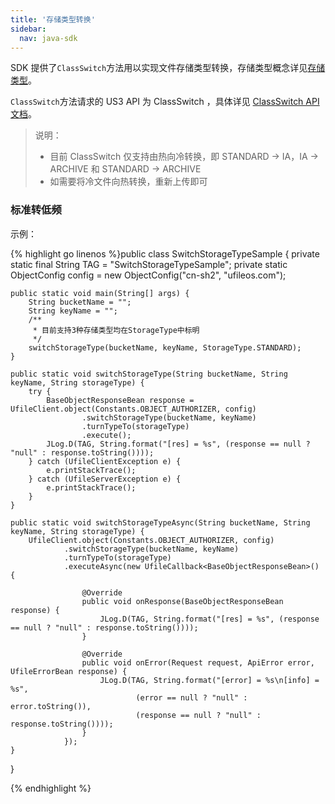 ```yaml
---  
title: '存储类型转换'
sidebar:
  nav: java-sdk
---
```

SDK 提供了`ClassSwitch`方法用以实现文件存储类型转换，存储类型概念详见[存储类型](https://docs.ucloud.cn/ufile/introduction/storage_type)。

`ClassSwitch`方法请求的 US3 API 为 ClassSwitch ，具体详见 [ClassSwitch API文档](https://docs.ucloud.cn/api/ufile-api/class_switch)。

> 说明：
> * 目前 ClassSwitch 仅支持由热向冷转换，即 STANDARD -> IA，IA -> ARCHIVE 和 STANDARD -> ARCHIVE
> * 如需要将冷文件向热转换，重新上传即可

### 标准转低频

示例：

<div class="copyable" markdown="1">

{% highlight go linenos %}public class SwitchStorageTypeSample {
    private static final String TAG = "SwitchStorageTypeSample";
    private static ObjectConfig config = new ObjectConfig("cn-sh2", "ufileos.com");

    public static void main(String[] args) {
        String bucketName = "";
        String keyName = "";
        /**
         * 目前支持3种存储类型均在StorageType中标明
         */
        switchStorageType(bucketName, keyName, StorageType.STANDARD);
    }

    public static void switchStorageType(String bucketName, String keyName, String storageType) {
        try {
            BaseObjectResponseBean response = UfileClient.object(Constants.OBJECT_AUTHORIZER, config)
                    .switchStorageType(bucketName, keyName)
                    .turnTypeTo(storageType)
                    .execute();
            JLog.D(TAG, String.format("[res] = %s", (response == null ? "null" : response.toString())));
        } catch (UfileClientException e) {
            e.printStackTrace();
        } catch (UfileServerException e) {
            e.printStackTrace();
        }
    }

    public static void switchStorageTypeAsync(String bucketName, String keyName, String storageType) {
        UfileClient.object(Constants.OBJECT_AUTHORIZER, config)
                .switchStorageType(bucketName, keyName)
                .turnTypeTo(storageType)
                .executeAsync(new UfileCallback<BaseObjectResponseBean>() {

                    @Override
                    public void onResponse(BaseObjectResponseBean response) {
                        JLog.D(TAG, String.format("[res] = %s", (response == null ? "null" : response.toString())));
                    }

                    @Override
                    public void onError(Request request, ApiError error, UfileErrorBean response) {
                        JLog.D(TAG, String.format("[error] = %s\n[info] = %s",
                                (error == null ? "null" : error.toString()),
                                (response == null ? "null" : response.toString())));
                    }
                });
    }

}

{% endhighlight %}
</div>

